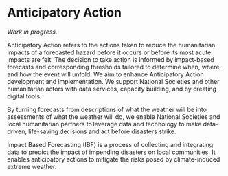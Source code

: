 # Anticipatory Action

*Work in progress.*

Anticipatory Action refers to the actions taken to reduce the humanitarian impacts of a forecasted hazard before it occurs or before its most acute impacts are felt. The decision to take action is informed by impact-based forecasts and corresponding thresholds tailored to determine when, where, and how the event will unfold. We aim to enhance Anticipatory Action development and implementation. We support National Societies and other humanitarian actors with data services, capacity building, and by creating digital tools.   

By turning forecasts from descriptions of what the weather will be into assessments of what the weather will do, we enable National Societies and local humanitarian partners to leverage data and technology to make data-driven, life-saving decisions and act before disasters strike.  

Impact Based Forecasting (IBF) is a process of collecting and integrating data to predict the impact of impending disasters on local communities. ​It enables anticipatory actions to mitigate the risks posed by climate-induced extreme weather. 
